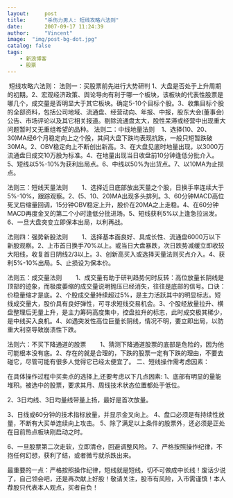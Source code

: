 ```yaml
---
layout:     post
title:      "杀伤力男人: 短线攻略六法则"
date:       2007-09-17 11:24:39
author:     "Vincent"
image:  "img/post-bg-dot.jpg"
catalog: false
tags:
    - 新浪博客
    - 股票
---
```



 短线攻略六法则：
法则一：买股票前先进行大势研判
 1、大盘是否处于上升周期的初期。2、宏观经济政策、舆论导向有利于哪一个板块，该板块的代表性股票是哪几个，成交量是否明显大于其它板块。确定5-10个目标个股。3、收集目标个股的全部资料，包括公司地域、流通盘、经营动向、年报、中报，股东大会(董事会)公告、市场评论以及其它相关报道。剔除流通盘太大，股性呆滞或经营中出现重大问题暂时又无重组希望的品种。
法则二：中线地量法则
  
1、选择(10、20、30)MA经6个月稳定向上之个股，其间大盘下跌均表现抗跌，一般只短暂跌破30MA。2、OBV稳定向上不断创出新高。3、在大盘见底时地量出现，以3000万流通盘日成交10万股为标准。4、在地量出现当日收盘前10分钟逢低分批介入。5、短线以5%-10%为获利出局点。6、中线以50%为出货点。7、以10MA为止损点。

法则三：短线天量法则
　　1、选择近日底部放出天量之个股，日换手率连续大于5%-10%，跟踪观察。2、(5、10、20)MA出现多头排列。3、60分钟MACD高位死叉后缩量回调，15分钟OBV稳定上升，股价在20MA之上走稳。4、在60分钟MACD再度金叉的第二个小时逢低分批进场。5、短线获利5%以上逢急拉派发。6、一旦大盘突变立即保本出局，以利再战。

法则四：强势新股法则
　　1、选择基本面良好、具成长性、流通盘6000万以下新股观察。2、上市首日换手70%以上。或当日大盘暴跌，次日跌势减缓立即收较大阳线，收复首日阴线2/3以上。3、创新高买入或选择天量法则买点介入。4、获利5%-10%出局。5、止损设为保本价。

法则五：成交量法则
　　1、成交量有助于研判趋势何时反转：高位放量长阴线是顶部的迹象，而极度萎缩的成交量说明抛压已经消失，往往是底部的信号。口诀：价稳量缩才是底。2、个股成交量持续超过5%，是主力活跃其中的明显标志。短线成交量大，股价具有良好弹性，可寻求短线交易机会。3、个股经放量拉升、横盘整理后无量上升，是主力筹码高度集中，控盘拉升的标志，此时成交极其稀少，是中线买入良机。4、如遇突发性高位巨量长阴线，情况不明，要立即出局，以防重大利空导致崩溃性下跌。

法则六：不买下降通道的股票
　　1、猜测下降通道股票的底部是危险的，因为他可能根本没有底。2、存在的就是合理的，下跌的股票一定有下跌的理由，不要去碰它，尽管可能有很多人觉得它已经太便宜了。
二、短线操作需考虑因素：

在具体操作过程中买卖点的选择上,还要考虑以下几点因素:
1、底部有明显的量能堆积。被选中的股票，要求其月、周线技术状态位置都处于低位。

2、3日均线、3日均量线带量上扬，最好是首次放量。

3、日线或60分钟的技术指标放量，并显示金叉向上。
4、盘口必须是有持续性放量，不断有大买单连续向上攻击。
5、除了满足以上条件的股票外，还必须是正处在目前热点板块刚启动之时。

6、一旦股票第二次走软，立即清仓，回避调整风险。
7、严格按照操作纪律，不抱任何幻想，获利了结，或者微亏就杀跌出来。

最重要的一点：严格按照操作纪律，短线就是短线，切不可做成中长线！废话少说了，自己领会吧，还是再次献上好股！敬请关注，股市有风险，入市需谨慎！本人荐股只代表本人观点，买者自负！




